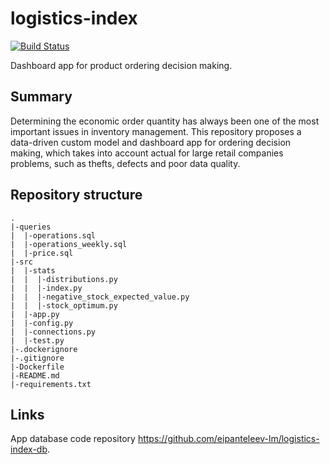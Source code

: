 # logistics-index

[![Build Status](https://travis-ci.com/eipanteleev-lm/logistics-index.svg?branch=master)](https://travis-ci.com/eipanteleev-lm/logistics-index)

Dashboard app for product ordering decision making.

## Summary

Determining the economic order quantity has always been one of the most important issues in inventory management. This repository proposes a data-driven custom model and dashboard app for ordering decision making, which takes into account actual for large retail companies problems, such as thefts, defects and poor data quality. 

## Repository structure

```
.
|-queries
|  |-operations.sql
|  |-operations_weekly.sql
|  |-price.sql
|-src
|  |-stats
|  |  |-distributions.py
|  |  |-index.py
|  |  |-negative_stock_expected_value.py
|  |  |-stock_optimum.py
|  |-app.py
|  |-config.py
|  |-connections.py
|  |-test.py
|-.dockerignore
|-.gitignore
|-Dockerfile
|-README.md
|-requirements.txt
```

## Links

App database code repository <https://github.com/eipanteleev-lm/logistics-index-db>.

